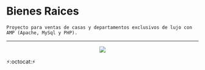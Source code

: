 # Bienes Raices
~~~
Proyecto para ventas de casas y departamentos exclusivos de lujo con AMP (Apache, MySql y PHP).
~~~
---
<p align="center" font-weight="bold">
      <img src="https://img.shields.io/badge/ESTADO-EN%20DESARROLLO-informational?style=social&logo=PHP">
</p>

:zap::octocat::zap:
